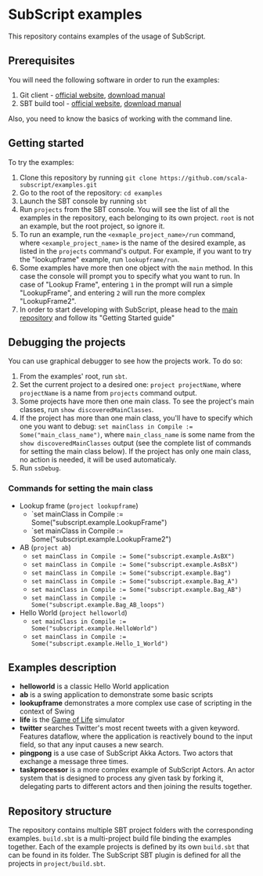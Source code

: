 # SubScript examples
This repository contains examples of the usage of SubScript.

## Prerequisites
You will need the following software in order to run the examples:

1. Git client - [official website](https://git-scm.com/), [download manual](https://git-scm.com/downloads)
2. SBT build tool - [official website](http://www.scala-sbt.org/), [download manual](http://www.scala-sbt.org/download.html)

Also, you need to know the basics of working with the command line.

## Getting started
To try the examples:

1. Clone this repository by running `git clone https://github.com/scala-subscript/examples.git`
2. Go to the root of the repository: `cd examples`
3. Launch the SBT console by running `sbt`
4. Run `projects` from the SBT console. You will see the list of all the examples in the repository, each belonging to its own project. `root` is not an example, but the root project, so ignore it.
5. To run an example, run the `<exmaple_project_name>/run` command, where `<example_project_name>` is the name of the desired example, as listed in the `projects` command's output. For example, if you want to try the "lookupframe" example, run `lookupframe/run`.
6. Some examples have more then one object with the `main` method. In this case the console will prompt you to specify what you want to run. In case of "Lookup Frame", entering `1` in the prompt will run a simple "LookupFrame", and entering `2` will run the more complex "LookupFrame2".
7. In order to start developing with SubScript, please head to the [main repository](https://github.com/scala-subscript/subscript) and follow its "Getting Started guide"

## Debugging the projects
You can use graphical debugger to see how the projects work. To do so:

1. From the examples' root, run `sbt`.
2. Set the current project to a desired one: `project projectName`, where `projectName` is a name from `projects` command output.
3. Some projects have more then one main class. To see the project's main classes, run `show discoveredMainClasses`.
4. If the project has more than one main class, you'll have to specify which one you want to debug: `set mainClass in Compile := Some("main_class_name")`, where `main_class_name` is some name from the `show discoveredMainClasses` output (see the complete list of commands for setting the main class below). If the project has only one main class, no action is needed, it will be used automaticaly.
5. Run `ssDebug`.

### Commands for setting the main class
- Lookup frame (`project lookupframe`)
    - `set mainClass in Compile := Some("subscript.example.LookupFrame")
    - `set mainClass in Compile := Some("subscript.example.LookupFrame2")
- AB (`project ab`)
    - `set mainClass in Compile := Some("subscript.example.AsBX")`
    - `set mainClass in Compile := Some("subscript.example.AsBsX")`
    - `set mainClass in Compile := Some("subscript.example.Bag")`
    - `set mainClass in Compile := Some("subscript.example.Bag_A")`
    - `set mainClass in Compile := Some("subscript.example.Bag_AB")`
    - `set mainClass in Compile := Some("subscript.example.Bag_AB_loops")`
- Hello World (`project helloworld`)
    - `set mainClass in Compile := Some("subscript.example.HelloWorld")`
    - `set mainClass in Compile := Some("subscript.example.Hello_1_World")`

## Examples description
- **helloworld** is a classic Hello World application
- **ab** is a swing application to demonstrate some basic scripts
- **lookupframe** demonstrates a more complex use case of scripting in the context of Swing
- **life** is the [Game of Life](https://en.wikipedia.org/wiki/Conway%27s_Game_of_Life) simulator
- **twitter** searches Twitter's most recent tweets with a given keyword. Features dataflow, where the application is reactively bound to the input field, so that any input causes a new search.
- **pingpong** is a use case of SubScript Akka Actors. Two actors that exchange a message three times.
- **taskprocessor** is a more complex example of SubScript Actors. An actor system that is designed to process any given task by forking it, delegating parts to different actors and then joining the results together.

## Repository structure
The repository contains multiple SBT project folders with the corresponding examples. `build.sbt` is a multi-project build file binding the examples together. Each of the example projects is defined by its own `build.sbt` that can be found in its folder. The SubScript SBT plugin is defined for all the projects in `project/build.sbt`.